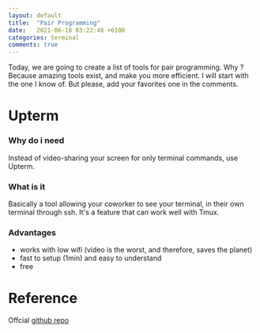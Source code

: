 ```yaml
---
layout: default
title:  "Pair Programming"
date:   2021-06-18 03:22:48 +0100
categories: terminal
comments: true
---
```


Today, we are going to create a list of tools for pair programming. Why ? Because amazing tools exist, and make you more efficient. I will start with the one I know of. But please, add your favorites one in the comments.

# Upterm
### Why do i need
Instead of video-sharing your screen for only terminal commands, use Upterm.

### What is it
Basically a tool allowing your coworker to see your terminal, in their own terminal through ssh. It's a feature that can work well with Tmux.

### Advantages
* works with low wifi (video is the worst, and therefore, saves the planet)
* fast to setup (1min) and easy to understand
* free


# Reference
Offcial [github repo](https://github.com/owenthereal/upterm)  
